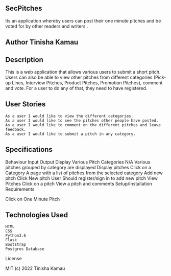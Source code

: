 ## SecPitches
Its an application whereby users can post their one minute pitches and be voted for by other readers and writers .
## Author Tinisha Kamau


## Description

This is a web application that allows various users to submit a short pitch. Users can also be able to view other pitches from different categories (Pick-up Lines, Interview Pitches, Product Pitches, Promotion Pitches), comment and vote. For a user to do any of that, they need to have registered.

## User Stories

    As a user I would like to view the different categories.
    As a user I would like to see the pitches other people have posted.
    As a user I would like to comment on the different pitches and leave feedback.
    As a user I would like to submit a pitch in any category.

## Specifications
Behaviour 	Input 	Output
Display Various Pitch Categories 	N/A 	Various pitches grouped by category are displayed
Display pitches 	Click on a Category 	A page with a list of pitches from the selected category
Add new pitch 	Click New pitch 	User Should register/sign in to add new pitch
View Pitches 	Click on a pitch 	View a pitch and comments
Setup/Installation Requirements

Click on One Minute Pitch


## Technologies Used

    HTML
    CSS
    Python3.6
    Flask
    Bootstrap
    Postgres Database

License

MIT (c) 2022 Tinisha Kamau
